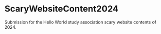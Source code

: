 # ScaryWebsiteContent2024
Submission for the Hello World study association scary website contents of 2024.
